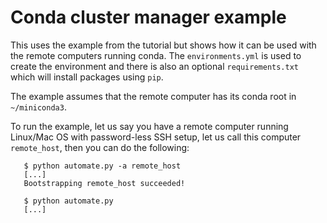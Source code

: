 # Conda cluster manager example

This uses the example from the tutorial but shows how it can be used
with the remote computers running conda.  The `environments.yml` is used
to create the environment and there is also an optional
`requirements.txt` which will install packages using `pip`.

The example assumes that the remote computer has its conda root in `~/miniconda3`.

To run the example, let us say you have a remote computer running Linux/Mac OS
with password-less SSH setup, let us call this computer `remote_host`, then
you can do the following:

```
   $ python automate.py -a remote_host
   [...]
   Bootstrapping remote_host succeeded!

   $ python automate.py
   [...]
```
